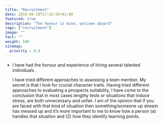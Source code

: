 ```yaml
---
title: "Recruitment"
date: 2019-04-28T17:25:55+01:00
featured: true
description: "The honour is mine, welcome aboard"
tags: ["recruitment"]
image: ""
fact: ""
weight: 500
sitemap:
  priority : 0.8
---
```


- I have had the honour and experience of hiring several talented individuals.  

    I have tried different approaches to assessing a team member. My secret is that I look for crucial character traits.  Having tried different approaches to evaluating a prospects suitability, I have come to the conclusion that in most cases lengthy tests or situations that induce stress, are both unnecessary and unfair.  I am of the opinion that if you are faced with that kind of situation then something/someone up stream has messed up and it’s more important to me to know how a person (a) handles that situation and (2) how they identify learning points.
